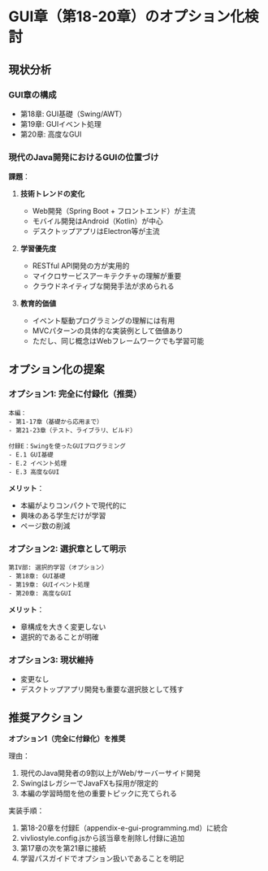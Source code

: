 # GUI章（第18-20章）のオプション化検討

## 現状分析

### GUI章の構成
- 第18章: GUI基礎（Swing/AWT）
- 第19章: GUIイベント処理
- 第20章: 高度なGUI

### 現代のJava開発におけるGUIの位置づけ

**課題**：
1. **技術トレンドの変化**
   - Web開発（Spring Boot + フロントエンド）が主流
   - モバイル開発はAndroid（Kotlin）が中心
   - デスクトップアプリはElectron等が主流

2. **学習優先度**
   - RESTful API開発の方が実用的
   - マイクロサービスアーキテクチャの理解が重要
   - クラウドネイティブな開発手法が求められる

3. **教育的価値**
   - イベント駆動プログラミングの理解には有用
   - MVCパターンの具体的な実装例として価値あり
   - ただし、同じ概念はWebフレームワークでも学習可能

## オプション化の提案

### オプション1: 完全に付録化（推奨）
```
本編：
- 第1-17章（基礎から応用まで）
- 第21-23章（テスト、ライブラリ、ビルド）

付録E：Swingを使ったGUIプログラミング
- E.1 GUI基礎
- E.2 イベント処理
- E.3 高度なGUI
```

**メリット**：
- 本編がよりコンパクトで現代的に
- 興味のある学生だけが学習
- ページ数の削減

### オプション2: 選択章として明示
```
第IV部: 選択的学習（オプション）
- 第18章: GUI基礎
- 第19章: GUIイベント処理
- 第20章: 高度なGUI
```

**メリット**：
- 章構成を大きく変更しない
- 選択的であることが明確

### オプション3: 現状維持
- 変更なし
- デスクトップアプリ開発も重要な選択肢として残す

## 推奨アクション

**オプション1（完全に付録化）を推奨**

理由：
1. 現代のJava開発者の9割以上がWeb/サーバーサイド開発
2. SwingはレガシーでJavaFXも採用が限定的
3. 本編の学習時間を他の重要トピックに充てられる

実装手順：
1. 第18-20章を付録E（appendix-e-gui-programming.md）に統合
2. vivliostyle.config.jsから該当章を削除し付録に追加
3. 第17章の次を第21章に接続
4. 学習パスガイドでオプション扱いであることを明記